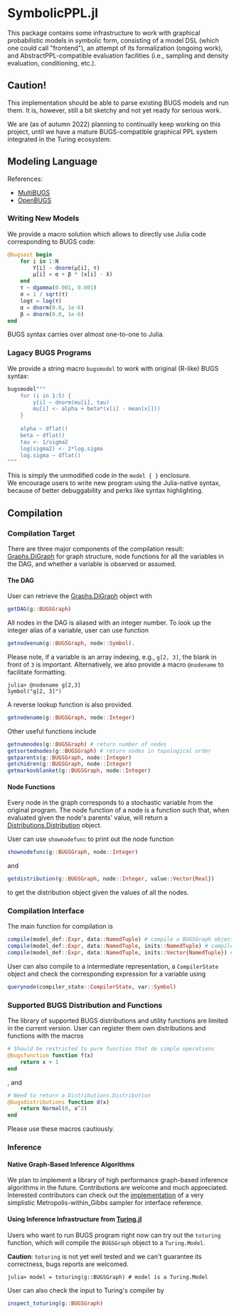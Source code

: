 # SymbolicPPL.jl

This package contains some infrastructure to work with graphical probabilistic models in symbolic form, consisting of a model DSL (which one could call "frontend"), an attempt of its formalization (ongoing work), and AbstractPPL-compatible evaluation facilities (i.e., sampling and density evaluation, conditioning, etc.).

## Caution!

This implementation should be able to parse existing BUGS models and run them. It is, however, still a bit sketchy and not yet ready for serious work.  

We are (as of autumn 2022) planning to continually keep working on this project, until we have a mature BUGS-compatible graphical PPL system integrated in the Turing ecosystem.

## Modeling Language
References:  
 - [MultiBUGS](https://www.multibugs.org/documentation/latest/)
 - [OpenBUGS](https://chjackson.github.io/openbugsdoc/Manuals/ModelSpecification.html)
### Writing New Models
We provide a macro solution which allows to directly use Julia code corresponding to BUGS code:

```julia
@bugsast begin
    for i in 1:N
        Y[i] ~ dnorm(μ[i], τ)
        μ[i] = α + β * (x[i] - x̄)
    end
    τ ~ dgamma(0.001, 0.001)
    σ = 1 / sqrt(τ)
    logτ = log(τ)
    α = dnorm(0.0, 1e-6)
    β = dnorm(0.0, 1e-6)
end
```
BUGS syntax carries over almost one-to-one to Julia.

### Lagacy BUGS Programs
We provide a string macro `bugsmodel` to work with original (R-like) BUGS syntax:

```julia
bugsmodel"""
    for (i in 1:5) {
        y[i] ~ dnorm(mu[i], tau)
        mu[i] <- alpha + beta*(x[i] - mean(x[]))
    }
    
    alpha ~ dflat()
    beta ~ dflat()
    tau <- 1/sigma2
    log(sigma2) <- 2*log.sigma
    log.sigma ~ dflat()
"""
```

This is simply the unmodified code in the `model { }` enclosure.  
We encourage users to write new program using the Julia-native syntax, because of better debuggability and perks like syntax highlighting. 

## Compilation
### Compilation Target
There are three major components of the compilation result: [Graphs.DiGraph](https://juliagraphs.org/Graphs.jl/dev/core_functions/module/#Graphs.DiGraph) for graph structure, node functions for all the variables in the DAG, and whether a variable is observed or assumed.

#### The DAG
User can retrieve the [Graphs.DiGraph](https://juliagraphs.org/Graphs.jl/dev/core_functions/module/#Graphs.DiGraph) object with
```julia
getDAG(g::BUGSGraph)
```
All nodes in the DAG is aliased with an integer number. 
To look up the integer alias of a variable, user can use function

```julia
getnodeenum(g::BUGSGraph, node::Symbol).
```

Please note, if a variable is an array indexing, e.g., `g[2, 3]`, the blank in front of `3` is important. 
Alternatively, we also provide a macro `@nodename` to facilitate formatting.

```julia-repo
julia> @nodename g[2,3]
Symbol("g[2, 3]")
```

A reverse lookup function is also provided.

```julia
getnodename(g::BUGSGraph, node::Integer)
```

Other useful functions include

```julia
getnumnodes(g::BUGSGraph) # return number of nodes
getsortednodes(g::BUGSGraph) # return nodes in topological order
getparents(g::BUGSGraph, node::Integer)
getchidren(g::BUGSGraph, node::Integer)
getmarkovblanket(g::BUGSGraph, node::Integer) 
```

#### Node Functions
Every node in the graph corresponds to a stochastic variable from the original program.
The node function of a node is a function such that, when evaluated given the node's parents' value, will return a [Distributions.Distribution](https://github.com/JuliaStats/Distributions.jl) object.

User can use `shownodefunc` to print out the node function

```julia
shownodefunc(g::BUGSGraph, node::Integer)
```

and 
```julia
getdistribution(g::BUGSGraph, node::Integer, value::Vector{Real}) 
```

to get the distribution object given the values of all the nodes.

### Compilation Interface
The main function for compilation is 

```julia
compile(model_def::Expr, data::NamedTuple) # compile a BUGSGraph object without initialization
compile(model_def::Expr, data::NamedTuple, inits::NamedTuple) # compile a BUGSGraph object with initializations
compile(model_def::Expr, data::NamedTuple, inits::Vector{NamedTuple}) # compile a vector of BUGSGraph object with initializations
```

User can also compile to a intermediate representation, a `CompilerState` object and check the corresponding expression for a variable using 

```julia
querynode(compiler_state::CompilerState, var::Symbol)
```

### Supported BUGS Distribution and Functions
The library of supported BUGS distributions and utility functions are limited in the current version. 
User can register them own distributions and functions with the macros

```julia
# Should be restricted to pure function that do simple operations
@bugsfunction function f(x)
    return x + 1
end
```

, and 

```julia
# Need to return a Distributions.Distribution 
@bugsdistributions function d(x)
    return Normal(0, x^2)
end
```

Please use these macros cautiously. 

### Inference
#### Native Graph-Based Inference Algorithms
We plan to implement a library of high performance graph-based inference algorithms in the future. Contributions are welcome and much appreciated. Interested contributors can check out the [implementation](https://github.com/TuringLang/SymbolicPPL.jl/blob/use_graphs/src/gibbs.jl) of a very simplistic Metropolis-within_Gibbs sampler for interface reference.

#### Using Inference Infrastructure from [Turing.jl](https://github.com/TuringLang/Turing.jl)
Users who want to run BUGS program right now can try out the `toturing` function, which will compile the `BUGSGraph` object to a `Turing.Model`.

**Caution**: `toturing` is not yet well tested and we can't guarantee its correctness, bugs reports are welcomed.

```julia-repo
julia> model = toturing(g::BUGSGraph) # model is a Turing.Model
```
User can also check the input to Turing's compiler by 

```julia
inspect_toturing(g::BUGSGraph)
``` 
